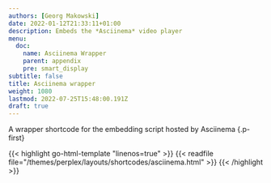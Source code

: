 ```yaml
---
authors: [Georg Makowski]
date: 2022-01-12T21:33:11+01:00
description: Embeds the *Asciinema* video player
menu:
  doc:
    name: Asciinema Wrapper
    parent: appendix
    pre: smart_display
subtitle: false
title: Asciinema wrapper
weight: 1080
lastmod: 2022-07-25T15:48:00.191Z
draft: true
---
```


A wrapper shortcode for the embedding script hosted by Asciinema
{.p-first} <!--more-->

{{< highlight go-html-template "linenos=true" >}}
{{< readfile file="/themes/perplex/layouts/shortcodes/asciinema.html" >}}
{{< /highlight >}}

